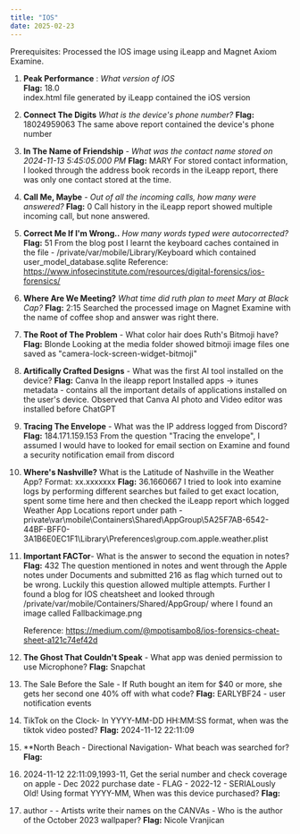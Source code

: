 ```yaml
---
title: "IOS"
date: 2025-02-23
---
```


Prerequisites:
Processed the IOS image using iLeapp and Magnet Axiom Examine.

1. **Peak Performance** : *What version of IOS* <br/>
**Flag:** 18.0<br/>
index.html file generated by iLeapp contained the iOS version <br/>
   

3. **Connect The Digits** *What is the device's phone number?*
  **Flag:** 18024959063
  The same above report contained the device's phone number

4. **In The Name of Friendship** - *What was the contact name stored on 2024-11-13 5:45:05.000 PM*
   **Flag:** MARY
   For stored contact information, I looked through the address book records in the iLeapp report, there was only one contact stored at the time.
   
5. **Call Me, Maybe** - *Out of all the incoming calls, how many were answered?*
   **Flag:** 0
   Call history in the iLeapp report showed multiple incoming call, but none answered.
   
6. **Correct Me If I'm Wrong..** *How many words typed were autocorrected?*
   **Flag:** 51
   From the blog post I learnt the keyboard caches contained in the file - /private/var/mobile/Library/Keyboard which contained user_model_database.sqlite
   Reference: https://www.infosecinstitute.com/resources/digital-forensics/ios-forensics/
   
7. **Where Are We Meeting?** *What time did ruth plan to meet Mary at Black Cap?*
    **Flag:** 2:15
   Searched the processed image on Magnet Examine with the name of coffee shop and answer was right there.
   
8. **The Root of The Problem** - What color hair does Ruth's Bitmoji have?
   **Flag:** Blonde
   Looking at the media folder showed bitmoji image files one saved as "camera-lock-screen-widget-bitmoji"
   
9. **Artifically Crafted Designs** - What was the first AI tool installed on the device?
    **Flag:** Canva
    In the ileapp report Installed apps -> itunes metadata - contains all the important details of applications installed on the user's device. Observed that Canva AI photo and Video editor was installed before ChatGPT
    
10. **Tracing The Envelope** - What was the IP address logged from Discord?
    **Flag:** 184.171.159.153
   From the question "Tracing the envelope", I assumed I would have to looked for email section on Examine and found a security notification email from discord 
    
11. **Where's Nashville?** What is the Latitude of Nashville in the Weather App? Format: xx.xxxxxxx
    **Flag:** 36.1660667
    I tried to look into examine logs by performing different searches but failed to get exact location, spent some time here and then checked the iLeapp report which logged Weather App Locations report under path - private\var\mobile\Containers\Shared\AppGroup\5A25F7AB-6542-44BF-BFF0-3A1B6E0EC1F1\Library\Preferences\group.com.apple.weather.plist
    
13. **Important FACTor**- What is the answer to second the equation in notes?
    **Flag:** 432
    The question mentioned in notes and went through the Apple notes under Documents and submitted 216 as flag which turned out to be wrong. Luckily this question allowed multiple attempts.
    Further I found a blog for IOS cheatsheet and looked through /private/var/mobile/Containers/Shared/AppGroup/ where I found an image called Fallbackimage.png
        
    Reference: https://medium.com/@mpotisambo8/ios-forensics-cheat-sheet-a121c74ef42d
    
    
15. **The Ghost That Couldn't Speak** - What app was denied permission to use Microphone?
    **Flag:** Snapchat
    
16. The Sale Before the Sale - If Ruth bought an item for $40 or more, she gets her second one 40% off with what code?
    **Flag:** EARLYBF24 - user notification events
    
22. TikTok on the Clock- In YYYY-MM-DD HH:MM:SS format, when was the tiktok video posted?
    **Flag:** 2024-11-12 22:11:09
    
24. **North Beach - Directional Navigation- What beach was searched for?
    **Flag:**
    
26. 2024-11-12 22:11:09,1993-11, Get the serial number and check coverage on apple - Dec 2022 purchase date - FLAG - 2022-12 - SERIALously Old! Using format YYYY-MM, When was this device purchased?
    **Flag:**
    
28. author -  - Artists write their names on the CANVAs - Who is the author of the October 2023 wallpaper?
    **Flag:** Nicole Vranjican

